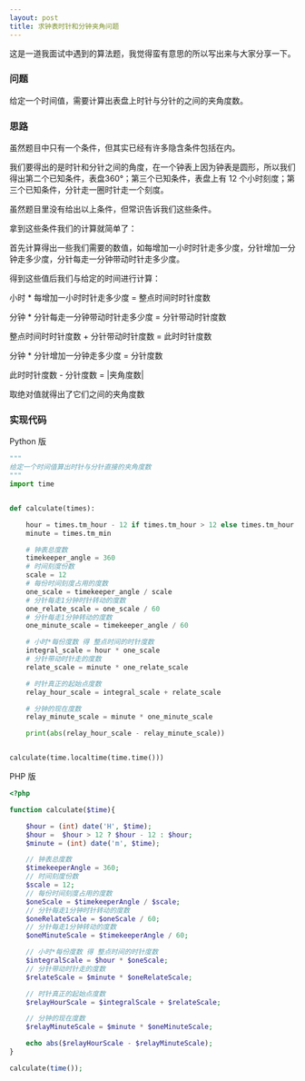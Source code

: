 ```yaml
---
layout: post
title: 求钟表时针和分钟夹角问题
---
```


这是一道我面试中遇到的算法题，我觉得蛮有意思的所以写出来与大家分享一下。


### 问题

给定一个时间值，需要计算出表盘上时针与分针的之间的夹角度数。

### 思路

虽然题目中只有一个条件，但其实已经有许多隐含条件包括在内。

我们要得出的是时针和分针之间的角度，在一个钟表上因为钟表是圆形，所以我们得出第二个已知条件，表盘360°；第三个已知条件，表盘上有 12 个小时刻度；第三个已知条件，分针走一圈时针走一个刻度。

虽然题目里没有给出以上条件，但常识告诉我们这些条件。

拿到这些条件我们的计算就简单了：

首先计算得出一些我们需要的数值，如每增加一小时时针走多少度，分针增加一分钟走多少度，分针每走一分钟带动时针走多少度。

得到这些值后我们与给定的时间进行计算：

小时 * 每增加一小时时针走多少度 = 整点时间时时针度数

分钟 * 分针每走一分钟带动时针走多少度 = 分针带动时针度数

整点时间时时针度数 + 分针带动时针度数 = 此时时针度数

分钟 * 分针增加一分钟走多少度  = 分针度数

此时时针度数 - 分针度数 = |夹角度数|

取绝对值就得出了它们之间的夹角度数

### 实现代码

Python 版

```python
"""
给定一个时间值算出时针与分针直接的夹角度数
"""
import time


def calculate(times):

    hour = times.tm_hour - 12 if times.tm_hour > 12 else times.tm_hour
    minute = times.tm_min

    # 钟表总度数
    timekeeper_angle = 360
    # 时间刻度份数
    scale = 12
    # 每份时间刻度占用的度数
    one_scale = timekeeper_angle / scale
    # 分针每走1分钟时针转动的度数
    one_relate_scale = one_scale / 60
    # 分针每走1分钟转动的度数
    one_minute_scale = timekeeper_angle / 60

    # 小时*每份度数 得 整点时间的时针度数
    integral_scale = hour * one_scale
    # 分针带动时针走的度数
    relate_scale = minute * one_relate_scale

    # 时针真正的起始点度数
    relay_hour_scale = integral_scale + relate_scale

    # 分钟的现在度数
    relay_minute_scale = minute * one_minute_scale

    print(abs(relay_hour_scale - relay_minute_scale))


calculate(time.localtime(time.time()))
```

PHP 版

```php
<?php

function calculate($time){

    $hour = (int) date('H', $time);
    $hour =  $hour > 12 ? $hour - 12 : $hour;
    $minute = (int) date('m', $time);

    // 钟表总度数
    $timekeeperAngle = 360;
    // 时间刻度份数
    $scale = 12;
    // 每份时间刻度占用的度数
    $oneScale = $timekeeperAngle / $scale;
    // 分针每走1分钟时针转动的度数
    $oneRelateScale = $oneScale / 60;
    // 分针每走1分钟转动的度数
    $oneMinuteScale = $timekeeperAngle / 60;

    // 小时*每份度数 得 整点时间的时针度数
    $integralScale = $hour * $oneScale;
    // 分针带动时针走的度数
    $relateScale = $minute * $oneRelateScale;

    // 时针真正的起始点度数
    $relayHourScale = $integralScale + $relateScale;

    // 分钟的现在度数
    $relayMinuteScale = $minute * $oneMinuteScale;

    echo abs($relayHourScale - $relayMinuteScale);
}

calculate(time());
```

